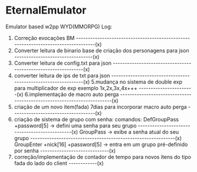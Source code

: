 # EternalEmulator
Emulator based  w2pp WYD(MMORPG)
Log:
1. Correção evocações BM ----------------------------------------------------------------------------------(x)
2. Converter leitura de binario base de criação dos personagens para json ---------------------------------(x)
3. Converter leitura de config.txt para json --------------------------------------------------------------(x)
4. converter leitura de ips de txt para json --------------------------------------------------------------(x)
5.mudança no sistema de double exp para multiplicador de exp exemplo 1x,2x,3x,4x+++ -----------------------(x)
6.implementação de macro auto perga -----------------------------------------------------------------------(x)
7. criação de um novo item(fada) 7dias para incorporar macro auto perga -----------------------------------(x)
8. criação de sistema de grupo com senha:
comandos: 
DefGroupPass +password[5] -> defini uma senha para seu grupo ----------------------------------------------(x)
GroupPass -> exibe a senha atual do seu grupo -------------------------------------------------------------(x)
GroupEnter +nick[16] +password[5] -> entra em um grupo pré-definido por senha -----------------------------(x)
9. correção/implementação de contador de tempo para novos itens do tipo fada do lado do client ------------(x)
